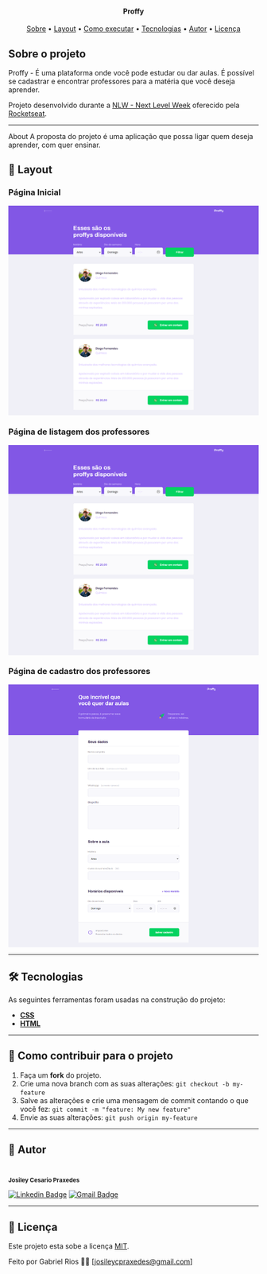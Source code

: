 <h4 align="center"> 
	Proffy
</h4>

<p align="center">
	<a href="#-sobre-o-projeto">Sobre</a> •
	<a href="#-layout">Layout</a> • 
 	<a href="#-como-executar-o-projeto">Como executar</a> • 
  <a href="#-tecnologias">Tecnologias</a> • 
 	<a href="#-autor">Autor</a> • 
 	<a href="#user-content--licença">Licença</a>
</p>


## Sobre o projeto

 Proffy - É uma plataforma onde você pode estudar ou dar aulas. É possível se cadastrar e encontrar professores para a matéria que você deseja aprender. 

Projeto desenvolvido durante a [NLW - Next Level Week](https://nextlevelweek.com/) oferecido pela [Rocketseat](https://rocketseat.com.br/).

---
About
A proposta do projeto é uma aplicação que possa ligar quem deseja aprender, com quer ensinar. 

## 🎨 Layout

### Página Inicial

<p align="center" style="display: flex; align-items: flex-start; justify-content: center;">
  	<img alt="Página inicial" src="/.github/screenshots/study.png" width="100%">
</p>

###  Página de listagem dos professores

<p align="center" style="display: flex; align-items: flex-start; justify-content: center;">
  	<img alt="Página de listagem dos professores" src="/.github/screenshots/study.png" width="100%">
</p>

###  Página de cadastro dos professores

<p align="center" style="display: flex; align-items: flex-start; justify-content: center;">
  	<img alt="Página de cadastro dos professores" src="/.github/screenshots/give-classes.png" width="100%">
</p>

---

## 🛠 Tecnologias

As seguintes ferramentas foram usadas na construção do projeto:

- **[CSS](https://developer.mozilla.org/pt-BR/docs/Web/CSS)**
- **[HTML](https://developer.mozilla.org/pt-BR/docs/Web/HTML)**

---

## 💪 Como contribuir para o projeto

1. Faça um **fork** do projeto.
2. Crie uma nova branch com as suas alterações: `git checkout -b my-feature`
3. Salve as alterações e crie uma mensagem de commit contando o que você fez: `git commit -m "feature: My new feature"`
4. Envie as suas alterações: `git push origin my-feature`

---

## 🦸 Autor
 <br />
 <sub><b>Josiley Cesario Praxedes</b></sub>
 <br />

[![Linkedin Badge](https://img.shields.io/badge/-grioos-black?style=flat-square&logo=Linkedin&logoColor=white&link=https://www.linkedin.com/in/grioos/)](https://www.linkedin.com/in/grioos/) 
[![Gmail Badge](https://img.shields.io/badge/-gabriel.al.rio@gmail.com-black?style=flat-square&logo=Gmail&logoColor=white&link=mailto:gabriel.al.rio@gmail.com)](mailto:gabriel.al.rio@gmail.com)

---

## 📝 Licença

Este projeto esta sobe a licença [MIT](./LICENSE.md).

Feito por Gabriel Rios 👋🏻 [josileycpraxedes@gmail.com]
